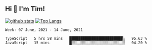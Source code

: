 ## Hi 👋 I'm Tim!
  
  [![github stats](https://github-readme-stats.vercel.app/api?username=thostetler&theme=dracula&count_private=true&show_icons=true)](https://github.com/thostetler/github-readme-stats)
  [![Top Langs](https://github-readme-stats.vercel.app/api/top-langs/?username=thostetler&layout=compact&count_private=true&theme=dracula&show_icons=true)](https://github.com/thostetler/github-readme-stats)
 
<!--START_SECTION:waka-->
```text
Week: 07 June, 2021 - 14 June, 2021

TypeScript   5 hrs 58 mins   ████████████████████████░   95.63 % 
JavaScript   15 mins         █░░░░░░░░░░░░░░░░░░░░░░░░   04.20 % 
```
<!--END_SECTION:waka-->
